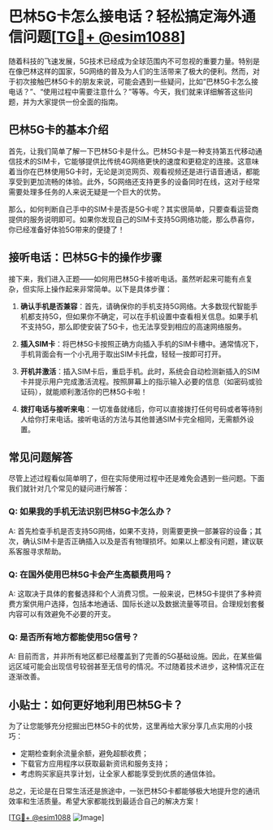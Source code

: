# 巴林5G卡怎么接电话？轻松搞定海外通信问题[[TG💪+ @esim1088](https://t.me/s/esim1088)]

随着科技的飞速发展，5G技术已经成为全球范围内不可忽视的重要力量。特别是在像巴林这样的国家，5G网络的普及为人们的生活带来了极大的便利。然而，对于初次接触巴林5G卡的朋友来说，可能会遇到一些疑问，比如“巴林5G卡怎么接电话？”、“使用过程中需要注意什么？”等等。今天，我们就来详细解答这些问题，并为大家提供一份全面的指南。

## 巴林5G卡的基本介绍

首先，让我们简单了解一下巴林5G卡是什么。巴林5G卡是一种支持第五代移动通信技术的SIM卡，它能够提供比传统4G网络更快的速度和更稳定的连接。这意味着当你在巴林使用5G卡时，无论是浏览网页、观看视频还是进行语音通话，都能享受到更加流畅的体验。此外，5G网络还支持更多的设备同时在线，这对于经常需要处理多任务的人来说无疑是一个巨大的优势。

那么，如何判断自己手中的SIM卡是否是5G卡呢？其实很简单，只要查看运营商提供的服务说明即可。如果你发现自己的SIM卡支持5G网络功能，那么恭喜你，你已经准备好体验5G带来的便捷了！

## 接听电话：巴林5G卡的操作步骤

接下来，我们进入正题——如何用巴林5G卡接听电话。虽然听起来可能有点复杂，但实际上操作起来非常简单。以下是具体步骤：

1. **确认手机是否兼容**：首先，请确保你的手机支持5G网络。大多数现代智能手机都支持5G，但如果你不确定，可以在手机设置中查看相关信息。如果手机不支持5G，那么即使安装了5G卡，也无法享受到相应的高速网络服务。

2. **插入SIM卡**：将巴林5G卡按照正确方向插入手机的SIM卡槽中。通常情况下，手机背面会有一个小孔用于取出SIM卡托盘，轻轻一按即可打开。

3. **开机并激活**：插入SIM卡后，重启手机。此时，系统会自动检测新插入的SIM卡并提示用户完成激活流程。按照屏幕上的指示输入必要的信息（如密码或验证码），就能顺利激活你的巴林5G卡啦！

4. **拨打电话与接听来电**：一切准备就绪后，你可以直接拨打任何号码或者等待别人给你打来电话。接听电话的方法与其他普通SIM卡完全相同，无需额外设置。

## 常见问题解答

尽管上述过程看似简单明了，但在实际使用过程中还是难免会遇到一些问题。下面我们就针对几个常见的疑问进行解答：

### Q: 如果我的手机无法识别巴林5G卡怎么办？

A: 首先检查手机是否支持5G网络，如果不支持，则需要更换一部兼容的设备；其次，确认SIM卡是否正确插入以及是否有物理损坏。如果以上都没有问题，建议联系客服寻求帮助。

### Q: 在国外使用巴林5G卡会产生高额费用吗？

A: 这取决于具体的套餐选择和个人消费习惯。一般来说，巴林5G卡提供了多种资费方案供用户选择，包括本地通话、国际长途以及数据流量等项目。合理规划套餐内容可以有效避免不必要的开支。

### Q: 是否所有地方都能使用5G信号？

A: 目前而言，并非所有地区都已经覆盖到了完善的5G基础设施。因此，在某些偏远区域可能会出现信号较弱甚至无信号的情况。不过随着技术进步，这种情况正在逐渐改善。

## 小贴士：如何更好地利用巴林5G卡？

为了让您能够充分挖掘出巴林5G卡的优势，这里再给大家分享几点实用的小技巧：

- 定期检查剩余流量余额，避免超额收费；
- 下载官方应用程序以获取最新资讯和服务支持；
- 考虑购买家庭共享计划，让全家人都能享受到优质的通信体验。

总之，无论是在日常生活还是旅途中，一张巴林5G卡都能够极大地提升您的通讯效率和生活质量。希望大家都能找到最适合自己的解决方案！

[[TG💪+ @esim1088](https://t.me/s/esim1088) ![Image](https://i.postimg.cc/4NQfJmqS/Snipaste-2025-05-13-00-14-12.png)]